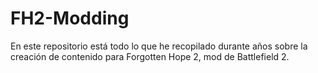 # FH2-Modding
En este repositorio está todo lo que he recopilado durante años sobre la creación de contenido para Forgotten Hope 2, mod de Battlefield 2.
